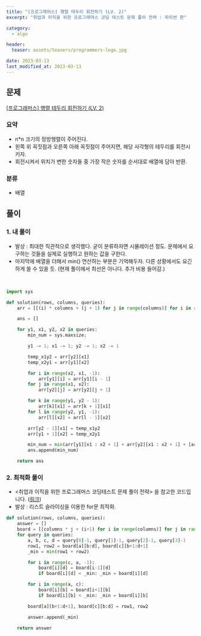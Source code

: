 ```yaml
---
title: "[프로그래머스] 행렬 테두리 회전하기 (LV. 2)"
excerpt: "취업과 이직을 위한 프로그래머스 코딩 테스트 문제 풀이 전략 : 파이썬 편"

category:
  - algo

header:
  teaser: assets/teasers/programmers-logo.jpg

date: 2023-03-13
last_modified_at: 2023-03-13
---
```


## 문제

[[프로그래머스] 행렬 테두리 회전하기 (LV. 2) ](https://programmers.co.kr/learn/courses/30/lessons/77485)

### 요약

- n\*n 크기의 정방행렬이 주어진다.
- 왼쪽 위 꼭짓점과 오른쪽 아래 꼭짓점이 주어지면, 해당 사각형의 테두리를 회전시키자.
- 회전시켜서 위치가 변한 숫자들 중 가장 작은 숫자를 순서대로 배열에 담아 반환.

### 분류

- 배열

## 풀이

### 1. 내 풀이

- 발상 : 최대한 직관적으로 생각했다. 굳이 분류하자면 시뮬레이션 정도. 문제에서 요구하는 것들을 실제로 실행하고 원하는 값을 구한다.
- 마지막에 배열을 더해서 min() 연산하는 부분은 기억해두자. 다른 상황에서도 요긴하게 쓸 수 있을 듯. (현재 풀이에서 최선은 아니다. 추가 비용 들어감.)

<br>

```python
import sys

def solution(rows, columns, queries):
    arr = [[(i) * columns + (j + 1) for j in range(columns)] for i in range(rows)]

    ans = []

    for y1, x1, y2, x2 in queries:
        min_num = sys.maxsize;

        y1 -= 1; x1 -= 1; y2 -= 1; x2 -= 1

        temp_x1y2 = arr[y2][x1]
        temp_x2y1 = arr[y1][x2]

        for i in range(x2, x1, -1):
            arr[y1][i] = arr[y1][i - 1]
        for j in range(x1, x2):
            arr[y2][j] = arr[y2][j + 1]

        for k in range(y1, y2 - 1):
            arr[k][x1] = arr[k + 1][x1]
        for l in range(y2, y1, -1):
            arr[l][x2] = arr[l - 1][x2]

        arr[y2 - 1][x1] = temp_x1y2
        arr[y1 + 1][x2] = temp_x2y1

        min_num = min(arr[y1][x1 : x2 + 1] + arr[y2][x1 : x2 + 1] + [arr[var][x1] for var in range(y1 + 1, y2)] + [arr[var][x2] for var in range(y1 + 1, y2)])
        ans.append(min_num)

    return ans

```

### 2. 최적화 풀이

- \<취업과 이직을 위한 프로그래머스 코딩테스트 문제 풀이 전략\> 을 참고한 코드입니다. ([링크](https://github.com/gilbutITbook/080338/blob/main/3%EC%9E%A5/%ED%96%89%EB%A0%AC_%ED%85%8C%EB%91%90%EB%A6%AC_%ED%9A%8C%EC%A0%84%ED%95%98%EA%B8%B0_%EC%B5%9C%EC%A0%81%ED%99%94.py))
- 발상 : 리스트 슬라이싱을 이용한 for문 최적화.
  <br>

```python
def solution(rows, columns, queries):
    answer = []
    board = [[columns * j + (i+1) for i in range(columns)] for j in range(rows)]
    for query in queries:
        a, b, c, d = query[0]-1, query[1]-1, query[2]-1, query[3]-1
        row1, row2 = board[a][b:d], board[c][b+1:d+1]
        _min = min(row1 + row2)

        for i in range(c, a, -1):
            board[i][d] = board[i-1][d]
            if board[i][d] < _min: _min = board[i][d]

        for i in range(a, c):
            board[i][b] = board[i+1][b]
            if board[i][b] < _min: _min = board[i][b]

        board[a][b+1:d+1], board[c][b:d] = row1, row2

        answer.append(_min)

    return answer
```
